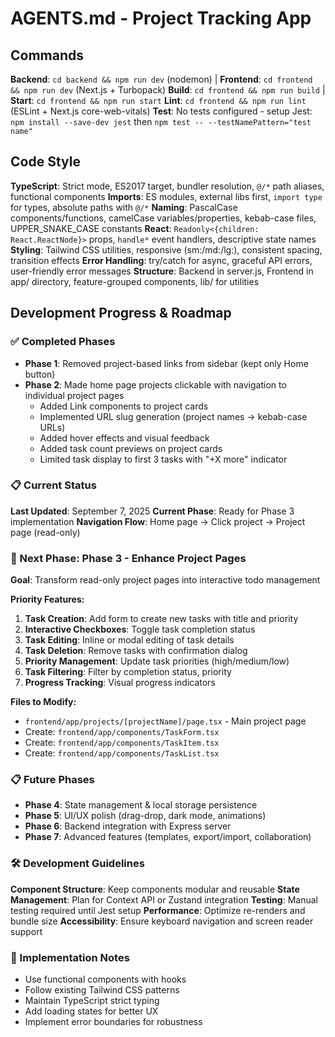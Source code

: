 # AGENTS.md - Project Tracking App

## Commands
**Backend**: `cd backend && npm run dev` (nodemon) | **Frontend**: `cd frontend && npm run dev` (Next.js + Turbopack)
**Build**: `cd frontend && npm run build` | **Start**: `cd frontend && npm run start`
**Lint**: `cd frontend && npm run lint` (ESLint + Next.js core-web-vitals)
**Test**: No tests configured - setup Jest: `npm install --save-dev jest` then `npm test -- --testNamePattern="test name"`

## Code Style
**TypeScript**: Strict mode, ES2017 target, bundler resolution, `@/*` path aliases, functional components
**Imports**: ES modules, external libs first, `import type` for types, absolute paths with `@/*`
**Naming**: PascalCase components/functions, camelCase variables/properties, kebab-case files, UPPER_SNAKE_CASE constants
**React**: `Readonly<{children: React.ReactNode}>` props, `handle*` event handlers, descriptive state names
**Styling**: Tailwind CSS utilities, responsive (sm:/md:/lg:), consistent spacing, transition effects
**Error Handling**: try/catch for async, graceful API errors, user-friendly error messages
**Structure**: Backend in server.js, Frontend in app/ directory, feature-grouped components, lib/ for utilities

## Development Progress & Roadmap

### ✅ Completed Phases
- **Phase 1**: Removed project-based links from sidebar (kept only Home button)
- **Phase 2**: Made home page projects clickable with navigation to individual project pages
  - Added Link components to project cards
  - Implemented URL slug generation (project names → kebab-case URLs)
  - Added hover effects and visual feedback
  - Added task count previews on project cards
  - Limited task display to first 3 tasks with "+X more" indicator

### 📋 Current Status
**Last Updated**: September 7, 2025
**Current Phase**: Ready for Phase 3 implementation
**Navigation Flow**: Home page → Click project → Project page (read-only)

### 🎯 Next Phase: Phase 3 - Enhance Project Pages
**Goal**: Transform read-only project pages into interactive todo management

**Priority Features:**
1. **Task Creation**: Add form to create new tasks with title and priority
2. **Interactive Checkboxes**: Toggle task completion status
3. **Task Editing**: Inline or modal editing of task details
4. **Task Deletion**: Remove tasks with confirmation dialog
5. **Priority Management**: Update task priorities (high/medium/low)
6. **Task Filtering**: Filter by completion status, priority
7. **Progress Tracking**: Visual progress indicators

**Files to Modify:**
- `frontend/app/projects/[projectName]/page.tsx` - Main project page
- Create: `frontend/app/components/TaskForm.tsx`
- Create: `frontend/app/components/TaskItem.tsx`
- Create: `frontend/app/components/TaskList.tsx`

### 📋 Future Phases
- **Phase 4**: State management & local storage persistence
- **Phase 5**: UI/UX polish (drag-drop, dark mode, animations)
- **Phase 6**: Backend integration with Express server
- **Phase 7**: Advanced features (templates, export/import, collaboration)

### 🛠️ Development Guidelines
**Component Structure**: Keep components modular and reusable
**State Management**: Plan for Context API or Zustand integration
**Testing**: Manual testing required until Jest setup
**Performance**: Optimize re-renders and bundle size
**Accessibility**: Ensure keyboard navigation and screen reader support

### 📝 Implementation Notes
- Use functional components with hooks
- Follow existing Tailwind CSS patterns
- Maintain TypeScript strict typing
- Add loading states for better UX
- Implement error boundaries for robustness
